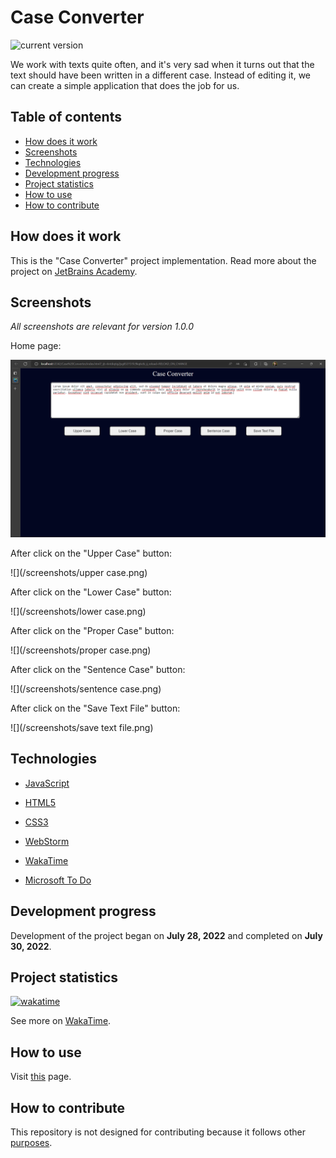 # Case Converter

![current version](https://img.shields.io/badge/current_version-1.0.0-green)

We work with texts quite often, and it's very sad when it turns out that the text should have been written in a
different case. Instead of editing it, we can create a simple application that does the job for us.

## Table of contents

- [How does it work](#How-does-it-work)
- [Screenshots](#Screenshots)
- [Technologies](#Technologies)
- [Development progress](#Development-progress)
- [Project statistics](#Project-statistics)
- [How to use](#How-to-use)
- [How to contribute](#How-to-contribute)

## How does it work

This is the "Case Converter" project implementation. Read more about the project
on [JetBrains Academy](https://hyperskill.org/projects/193).

## Screenshots

*All screenshots are relevant for version 1.0.0*

Home page:

![](/screenshots/home.png)

After click on the "Upper Case" button:

![](/screenshots/upper case.png)

After click on the "Lower Case" button:

![](/screenshots/lower case.png)

After click on the "Proper Case" button:

![](/screenshots/proper case.png)

After click on the "Sentence Case" button:

![](/screenshots/sentence case.png)

After click on the "Save Text File" button:

![](/screenshots/save text file.png)

## Technologies

- [JavaScript](https://developer.mozilla.org/en-US/docs/Web/JavaScript)

- [HTML5](https://developer.mozilla.org/en-US/docs/Web/HTML)

- [CSS3](https://developer.mozilla.org/en-US/docs/Web/CSS)

- [WebStorm](https://www.jetbrains.com/webstorm/)

- [WakaTime](https://wakatime.com/)

- [Microsoft To Do](https://todo.microsoft.com/tasks/)

## Development progress

Development of the project began on **July 28, 2022** and completed on **July 30, 2022**.

## Project statistics

[![wakatime](https://wakatime.com/badge/github/VitasSalvantes/Case-Converter.svg)](https://wakatime.com/badge/github/VitasSalvantes/Case-Converter)

See more
on [WakaTime](https://wakatime.com/@VitasSalvantes/projects/pjvpzyqaxz).

## How to use

Visit [this]() page.

## How to contribute

This repository is not designed for contributing because it follows other [purposes](#how-does-it-work).
